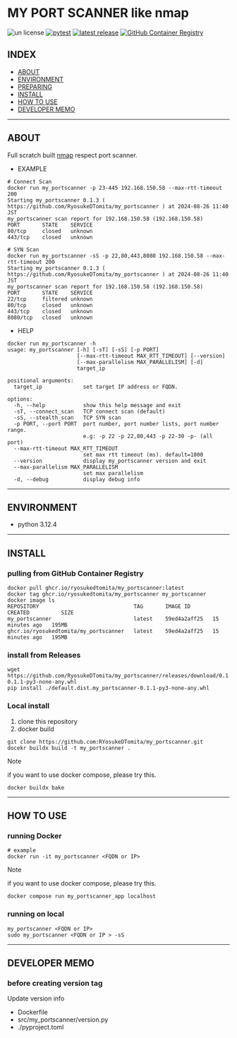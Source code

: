 # MY PORT SCANNER like nmap

![un license](https://img.shields.io/github/license/RyosukeDTomita/my_portscanner)
[![pytest](https://github.com/RyosukeDTomita/my_portscanner/actions/workflows/pytest.yaml/badge.svg)](https://github.com/RyosukeDTomita/my_portscanner/actions/workflows/pytest.yaml)
[![latest release](https://github.com/RyosukeDTomita/my_portscanner/actions/workflows/release.yaml/badge.svg)](https://github.com/RyosukeDTomita/my_portscanner/actions/workflows/release.yaml)
[![GitHub Container Registry](https://github.com/RyosukeDTomita/my_portscanner/actions/workflows/packages.yaml/badge.svg)](https://github.com/RyosukeDTomita/my_portscanner/actions/workflows/packages.yaml)

## INDEX

- [ABOUT](#about)
- [ENVIRONMENT](#environment)
- [PREPARING](#preparing)
- [INSTALL](#install)
- [HOW TO USE](#how-to-use)
- [DEVELOPER MEMO](#developer-memo)

---

## ABOUT

Full scratch built [nmap](https://nmap.org/) respect port scanner.
- EXAMPLE

```shell
# Connect Scan
docker run my_portscanner -p 23-445 192.168.150.58 --max-rtt-timeout 200
Starting my_portscanner 0.1.3 ( https://github.com/RyosukeDTomita/my_portscanner ) at 2024-08-26 11:40 JST
my_portscanner scan report for 192.168.150.58 (192.168.150.58)
PORT       STATE    SERVICE
80/tcp     closed   unknown
443/tcp    closed   unknown

# SYN Scan
docker run my_portscanner -sS -p 22,80,443,8080 192.168.150.58 --max-rtt-timeout 200
Starting my_portscanner 0.1.3 ( https://github.com/RyosukeDTomita/my_portscanner ) at 2024-08-26 11:40 JST
my_portscanner scan report for 192.168.150.58 (192.168.150.58)
PORT       STATE    SERVICE
22/tcp     filtered unknown
80/tcp     closed   unknown
443/tcp    closed   unknown
8080/tcp   closed   unknown
```

- HELP

```shell
docker run my_portscanner -h
usage: my_portscanner [-h] [-sT] [-sS] [-p PORT]
                      [--max-rtt-timeout MAX_RTT_TIMEOUT] [--version]
                      [--max-parallelism MAX_PARALLELISM] [-d]
                      target_ip

positional arguments:
  target_ip             set target IP address or FQDN.

options:
  -h, --help            show this help message and exit
  -sT, --connect_scan   TCP connect scan (default)
  -sS, --stealth_scan   TCP SYN scan
  -p PORT, --port PORT  port number, port number lists, port number range.
                        e.g: -p 22 -p 22,80,443 -p 22-30 -p- (all port)
  --max-rtt-timeout MAX_RTT_TIMEOUT
                        set max rtt timeout (ms). default=1000
  --version             display my_portscanner version and exit
  --max-parallelism MAX_PARALLELISM
                        set max parallelism
  -d, --debug           display debug info
```

---

## ENVIRONMENT

- python 3.12.4

---

## INSTALL

### pulling from GitHub Container Registry

```shell
docker pull ghcr.io/ryosukedtomita/my_portscanner:latest
docker tag ghcr.io/ryosukedtomita/my_portscanner my_portscanner
docker image ls
REPOSITORY                              TAG       IMAGE ID       CREATED          SIZE
my_portscanner                          latest    59ed4a2aff25   15 minutes ago   195MB
ghcr.io/ryosukedtomita/my_portscanner   latest    59ed4a2aff25   15 minutes ago   195MB
```

### install from Releases

```shell
wget https://github.com/RyosukeDTomita/my_portscanner/releases/download/0.1.1/default.dist.my_portscanner-0.1.1-py3-none-any.whl
pip install ./default.dist.my_portscanner-0.1.1-py3-none-any.whl
```

### Local install

1. clone this repository
2. docker build

```shell
git clone https://github.com:RYosukeDTomita/my_portscanner.git
docekr buildx build -t my_portscanner .
```
> [!NOTE]
> if you want to use docker compose, please try this.
> ```shell
> docker buildx bake
> ```

---

## HOW TO USE

### running Docker

```shell
# example
docker run -it my_portscanner <FQDN or IP>
```

> [!NOTE]
> if you want to use docker compose, please try this.
> ```shell
> docker compose run my_portscanner_app localhost
> ```

### running on local

```shell
my_portscanner <FQDN or IP>
sudo my_portscanner <FQDN or IP > -sS
```

---

## DEVELOPER MEMO

### before creating version tag

Update version info
- Dockerfile
- src/my_portscanner/version.py
- ./pyproject.toml
